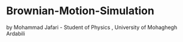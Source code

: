 # Brownian-Motion-Simulation
by Mohammad Jafari - Student of Physics , University of Mohaghegh Ardabili
